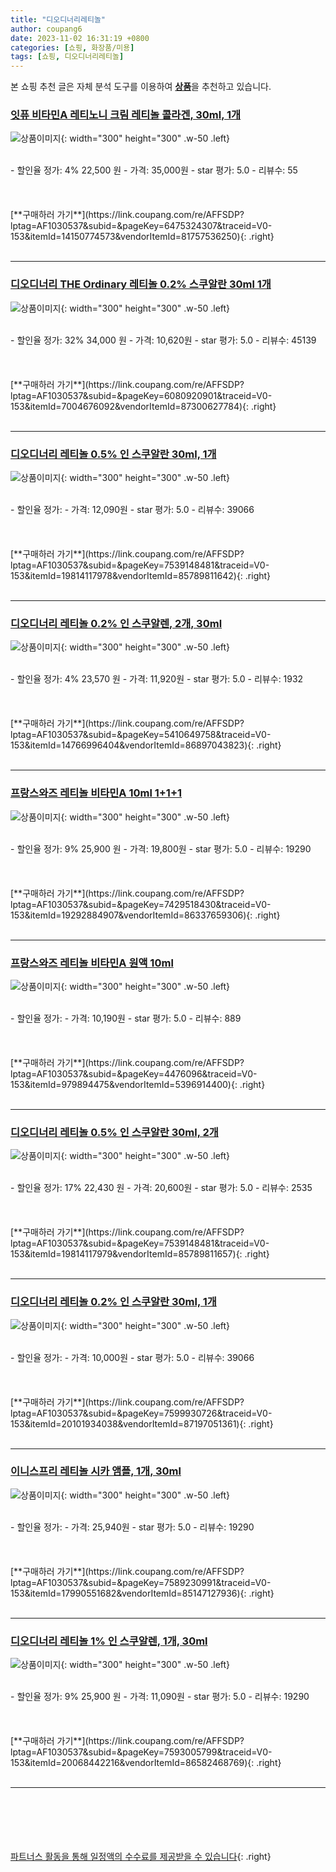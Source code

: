 ```yaml
---
title: "디오디너리레티놀"
author: coupang6
date: 2023-11-02 16:31:19 +0800
categories: [쇼핑, 화장품/미용]
tags: [쇼핑, 디오디너리레티놀]
---
```


본 쇼핑 추천 글은 자체 분석 도구를 이용하여 [**상품**](https://link.coupang.com/a/bao1ui)을 추천하고 있습니다.

### [잇퓨 비타민A 레티노니 크림 레티놀 콜라겐, 30ml, 1개](https://link.coupang.com/re/AFFSDP?lptag=AF1030537&subid=&pageKey=6475324307&traceid=V0-153&itemId=14150774573&vendorItemId=81757536250)

![상품이미지](https://thumbnail6.coupangcdn.com/thumbnails/remote/230x230ex/image/vendor_inventory/e19b/f1ad1e4a6a3aec1021196648f2d7ef7b02b53354f480789710136f4be62e.jpg){: width="300" height="300" .w-50 .left}


<br>
- 할인율 정가: 4%  22,500   원
- 가격: 35,000원
- star 평가: 5.0
- 리뷰수: 55
<br>
<br>
<br>
<br>
[**구매하러 가기**](https://link.coupang.com/re/AFFSDP?lptag=AF1030537&subid=&pageKey=6475324307&traceid=V0-153&itemId=14150774573&vendorItemId=81757536250){: .right}
<br>
<br>

---

### [디오디너리 THE Ordinary 레티놀 0.2% 스쿠알란 30ml 1개](https://link.coupang.com/re/AFFSDP?lptag=AF1030537&subid=&pageKey=6080920901&traceid=V0-153&itemId=7004676092&vendorItemId=87300627784)

![상품이미지](https://thumbnail6.coupangcdn.com/thumbnails/remote/230x230ex/image/vendor_inventory/7cb5/4e6dfc29b17f3f5b430e2aeee7471a56974326519fdb1675cb65380ad234.jpg){: width="300" height="300" .w-50 .left}


<br>
- 할인율 정가: 32%  34,000   원
- 가격: 10,620원
- star 평가: 5.0
- 리뷰수: 45139
<br>
<br>
<br>
<br>
[**구매하러 가기**](https://link.coupang.com/re/AFFSDP?lptag=AF1030537&subid=&pageKey=6080920901&traceid=V0-153&itemId=7004676092&vendorItemId=87300627784){: .right}
<br>
<br>

---

### [디오디너리 레티놀 0.5% 인 스쿠알란 30ml, 1개](https://link.coupang.com/re/AFFSDP?lptag=AF1030537&subid=&pageKey=7539148481&traceid=V0-153&itemId=19814117978&vendorItemId=85789811642)

![상품이미지](https://thumbnail10.coupangcdn.com/thumbnails/remote/230x230ex/image/vendor_inventory/4e26/3273b1b0150e14555b105746c15829de76782992675d10d614e6dd5a3c89.jpg){: width="300" height="300" .w-50 .left}


<br>
- 할인율 정가: 
- 가격: 12,090원
- star 평가: 5.0
- 리뷰수: 39066
<br>
<br>
<br>
<br>
[**구매하러 가기**](https://link.coupang.com/re/AFFSDP?lptag=AF1030537&subid=&pageKey=7539148481&traceid=V0-153&itemId=19814117978&vendorItemId=85789811642){: .right}
<br>
<br>

---

### [디오디너리 레티놀 0.2% 인 스쿠알렌, 2개, 30ml](https://link.coupang.com/re/AFFSDP?lptag=AF1030537&subid=&pageKey=5410649758&traceid=V0-153&itemId=14766996404&vendorItemId=86897043823)

![상품이미지](https://thumbnail6.coupangcdn.com/thumbnails/remote/230x230ex/image/vendor_inventory/ac9e/35be2497e00388eceb7944e626e7f8286196931ac504d4c36d01718ebcb9.png){: width="300" height="300" .w-50 .left}


<br>
- 할인율 정가: 4%  23,570   원
- 가격: 11,920원
- star 평가: 5.0
- 리뷰수: 1932
<br>
<br>
<br>
<br>
[**구매하러 가기**](https://link.coupang.com/re/AFFSDP?lptag=AF1030537&subid=&pageKey=5410649758&traceid=V0-153&itemId=14766996404&vendorItemId=86897043823){: .right}
<br>
<br>

---

### [프랑스와즈 레티놀 비타민A 10ml 1+1+1](https://link.coupang.com/re/AFFSDP?lptag=AF1030537&subid=&pageKey=7429518430&traceid=V0-153&itemId=19292884907&vendorItemId=86337659306)

![상품이미지](https://thumbnail7.coupangcdn.com/thumbnails/remote/230x230ex/image/vendor_inventory/f725/691ee8b24ef9833375f8451134b1406755a5b19eb99a2ae83655a8b76cc4.jpg){: width="300" height="300" .w-50 .left}


<br>
- 할인율 정가: 9%  25,900   원
- 가격: 19,800원
- star 평가: 5.0
- 리뷰수: 19290
<br>
<br>
<br>
<br>
[**구매하러 가기**](https://link.coupang.com/re/AFFSDP?lptag=AF1030537&subid=&pageKey=7429518430&traceid=V0-153&itemId=19292884907&vendorItemId=86337659306){: .right}
<br>
<br>

---

### [프랑스와즈 레티놀 비타민A 원액 10ml](https://link.coupang.com/re/AFFSDP?lptag=AF1030537&subid=&pageKey=4476096&traceid=V0-153&itemId=979894475&vendorItemId=5396914400)

![상품이미지](https://thumbnail10.coupangcdn.com/thumbnails/remote/230x230ex/image/vendor_inventory/fdc2/7d1470031e09fe42d83138701c5ee9278843b8c86d6b9d6f641c742082a7.jpg){: width="300" height="300" .w-50 .left}


<br>
- 할인율 정가: 
- 가격: 10,190원
- star 평가: 5.0
- 리뷰수: 889
<br>
<br>
<br>
<br>
[**구매하러 가기**](https://link.coupang.com/re/AFFSDP?lptag=AF1030537&subid=&pageKey=4476096&traceid=V0-153&itemId=979894475&vendorItemId=5396914400){: .right}
<br>
<br>

---

### [디오디너리 레티놀 0.5% 인 스쿠알란 30ml, 2개](https://link.coupang.com/re/AFFSDP?lptag=AF1030537&subid=&pageKey=7539148481&traceid=V0-153&itemId=19814117979&vendorItemId=85789811657)

![상품이미지](https://thumbnail10.coupangcdn.com/thumbnails/remote/230x230ex/image/vendor_inventory/4e26/3273b1b0150e14555b105746c15829de76782992675d10d614e6dd5a3c89.jpg){: width="300" height="300" .w-50 .left}


<br>
- 할인율 정가: 17%  22,430   원
- 가격: 20,600원
- star 평가: 5.0
- 리뷰수: 2535
<br>
<br>
<br>
<br>
[**구매하러 가기**](https://link.coupang.com/re/AFFSDP?lptag=AF1030537&subid=&pageKey=7539148481&traceid=V0-153&itemId=19814117979&vendorItemId=85789811657){: .right}
<br>
<br>

---

### [디오디너리 레티놀 0.2% 인 스쿠알란 30ml, 1개](https://link.coupang.com/re/AFFSDP?lptag=AF1030537&subid=&pageKey=7599930726&traceid=V0-153&itemId=20101934038&vendorItemId=87197051361)

![상품이미지](https://thumbnail10.coupangcdn.com/thumbnails/remote/230x230ex/image/vendor_inventory/bdc0/8bbf6cad12a10573bbb3325dc253c2db75be69e459c55b28380af6194d5e.jpeg){: width="300" height="300" .w-50 .left}


<br>
- 할인율 정가: 
- 가격: 10,000원
- star 평가: 5.0
- 리뷰수: 39066
<br>
<br>
<br>
<br>
[**구매하러 가기**](https://link.coupang.com/re/AFFSDP?lptag=AF1030537&subid=&pageKey=7599930726&traceid=V0-153&itemId=20101934038&vendorItemId=87197051361){: .right}
<br>
<br>

---

### [이니스프리 레티놀 시카 앰플, 1개, 30ml](https://link.coupang.com/re/AFFSDP?lptag=AF1030537&subid=&pageKey=7589230991&traceid=V0-153&itemId=17990551682&vendorItemId=85147127936)

![상품이미지](https://thumbnail6.coupangcdn.com/thumbnails/remote/230x230ex/image/retail/images/2034114903520454-e9a493d8-2eea-47ae-92a2-53bd485a8a64.jpg){: width="300" height="300" .w-50 .left}


<br>
- 할인율 정가: 
- 가격: 25,940원
- star 평가: 5.0
- 리뷰수: 19290
<br>
<br>
<br>
<br>
[**구매하러 가기**](https://link.coupang.com/re/AFFSDP?lptag=AF1030537&subid=&pageKey=7589230991&traceid=V0-153&itemId=17990551682&vendorItemId=85147127936){: .right}
<br>
<br>

---

### [디오디너리 레티놀 1% 인 스쿠알렌, 1개, 30ml](https://link.coupang.com/re/AFFSDP?lptag=AF1030537&subid=&pageKey=7593005799&traceid=V0-153&itemId=20068442216&vendorItemId=86582468769)

![상품이미지](https://thumbnail6.coupangcdn.com/thumbnails/remote/230x230ex/image/vendor_inventory/974f/bddbc07c0a33ea62d14024c974744c76b80c9bcb3fe420def36d4926ff46.jpg){: width="300" height="300" .w-50 .left}


<br>
- 할인율 정가: 9%  25,900   원
- 가격: 11,090원
- star 평가: 5.0
- 리뷰수: 19290
<br>
<br>
<br>
<br>
[**구매하러 가기**](https://link.coupang.com/re/AFFSDP?lptag=AF1030537&subid=&pageKey=7593005799&traceid=V0-153&itemId=20068442216&vendorItemId=86582468769){: .right}
<br>
<br>

---
<br><br><br><br><br> [파트너스 활동을 통해 일정액의 수수료를 제공받을 수 있습니다](https://link.coupang.com/a/bao1ui){: .right}
